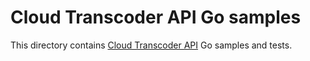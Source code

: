 # Cloud Transcoder API Go samples

This directory contains [Cloud Transcoder API](https://cloud.google.com/transcoder/) Go samples and tests.